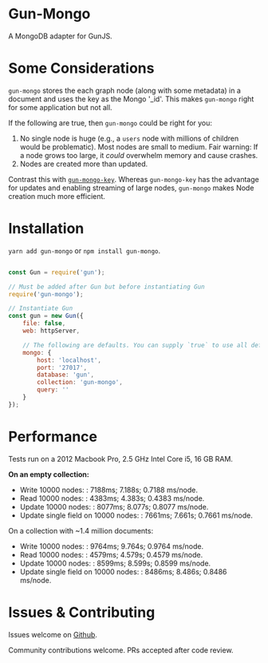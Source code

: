 # Gun-Mongo

A MongoDB adapter for GunJS.

# Some Considerations

`gun-mongo` stores the each graph node (along with some metadata) in a document and uses the key as the Mongo '_id'. This makes `gun-mongo` right for some application but not all.

If the following are true, then `gun-mongo` could be right for you:

1. No single node is huge (e.g., a `users` node with millions of children would be problematic). Most nodes are small to medium. Fair warning: If a node grows too large, it _could_ overwhelm memory and cause crashes.
2. Nodes are created more than updated.

Contrast this with [`gun-mongo-key`](https://github.com/sjones6/gun-mongo-key). Whereas `gun-mongo-key` has the advantage for updates and enabling streaming of large nodes, `gun-mongo` makes Node creation much more efficient.

# Installation

`yarn add gun-mongo` or `npm install gun-mongo`.

```javascript

const Gun = require('gun');

// Must be added after Gun but before instantiating Gun
require('gun-mongo');

// Instantiate Gun
const gun = new Gun({
    file: false,
    web: httpServer,

    // The following are defaults. You can supply `true` to use all defaults, or overwrite the ones you choose
    mongo: {
        host: 'localhost',
        port: '27017',
        database: 'gun',
        collection: 'gun-mongo',
        query: ''
    }
});
```

# Performance

Tests run on a 2012 Macbook Pro, 2.5 GHz Intel Core i5, 16 GB RAM.

**On an empty collection:**

* Write 10000 nodes: : 7188ms; 7.188s; 0.7188 ms/node.
* Read 10000 nodes: : 4383ms; 4.383s; 0.4383 ms/node.
* Update 10000 nodes: : 8077ms; 8.077s; 0.8077 ms/node.
* Update single field on 10000 nodes: : 7661ms; 7.661s; 0.7661 ms/node.

On a collection with ~1.4 million documents:

* Write 10000 nodes: : 9764ms; 9.764s; 0.9764 ms/node.
* Read 10000 nodes: : 4579ms; 4.579s; 0.4579 ms/node.
* Update 10000 nodes: : 8599ms; 8.599s; 0.8599 ms/node.
* Update single field on 10000 nodes: : 8486ms; 8.486s; 0.8486 ms/node.

# Issues & Contributing

Issues welcome on [Github](https://github.com/sjones6/gun-mongo/issues).

Community contributions welcome. PRs accepted after code review.